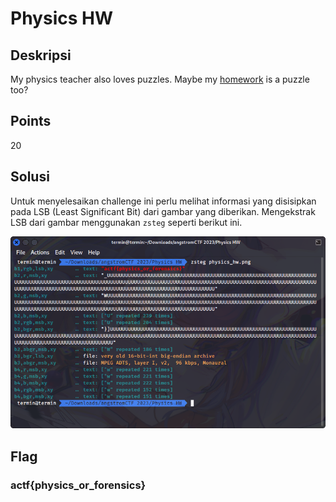 # Physics HW

## Deskripsi
My physics teacher also loves puzzles. Maybe my [homework](./Challenge/physics_hw.png) is a puzzle too?

## Points
20

## Solusi
Untuk menyelesaikan challenge ini perlu melihat informasi yang disisipkan pada LSB (Least Significant Bit) dari gambar yang diberikan.
Mengekstrak LSB dari gambar menggunakan `zsteg` seperti berikut ini.

![Using zsteg to extract all informations from image](./zsteg.png)

## Flag
### actf{physics_or_forensics}